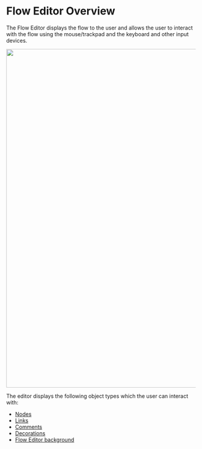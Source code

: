 # Flow Editor Overview

The Flow Editor displays the flow to the user and allows the user to interact with the flow using the mouse/trackpad and the keyboard and other input devices.


<img src="../assets/common-canvas-flow-editor.png" width="900" />


The editor displays the following object types which the user can interact with:

* [Nodes](01.01.01-nodes.md)
* [Links](01.01.02-links.md)
* [Comments](01.01.03-comments.md)
* [Decorations](01.01.04-decorations.md)
* [Flow Editor background](01.01.05-background.md)



